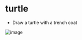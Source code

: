 # turtle
* Draw a turtle with a trench coat


![image](https://user-images.githubusercontent.com/10425629/35792171-be019b6a-0a19-11e8-8c92-9c8c7ba35885.png)
